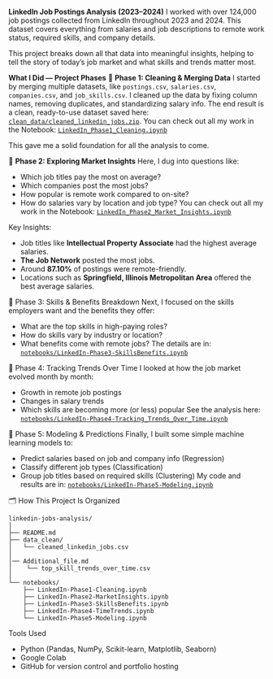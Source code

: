 **LinkedIn Job Postings Analysis (2023–2024)**
I worked with over 124,000 job postings collected from LinkedIn throughout 2023 and 2024. This dataset covers everything from salaries and job descriptions to remote work status, required skills, and company details.

This project breaks down all that data into meaningful insights, helping to tell the story of today’s job market and what skills and trends matter most.


**What I Did — Project Phases**
🔹 **Phase 1: Cleaning & Merging Data**
I started by merging multiple datasets, like `postings.csv`, `salaries.csv`, `companies.csv`, and `job_skills.csv`.  I cleaned up the data by fixing column names, removing duplicates, and standardizing salary info.  The end result is a clean, ready-to-use dataset saved here: [`clean_data/cleaned_linkedin_jobs.zip`](clean_data/cleaned_linkedin_jobs.zip). 
You can check out all my work in the Notebook: [`LinkedIn_Phase1_Cleaning.ipynb`](notebooks/LinkedIn_Phase1_Cleaning.ipynb)


This gave me a solid foundation for all the analysis to come.


🔹 **Phase 2: Exploring Market Insights**
Here, I dug into questions like:  
- Which job titles pay the most on average?  
- Which companies post the most jobs?  
- How popular is remote work compared to on-site?  
- How do salaries vary by location and job type?
 You can check out all my work in the Notebook: [`LinkedIn_Phase2_Market_Insights.ipynb`](notebooks/LinkedIn_Phase2_Market_Insights.ipynb)

Key Insights:
- Job titles like **Intellectual Property Associate** had the highest average salaries.
- **The Job Network** posted the most jobs.
- Around **87.10%** of postings were remote-friendly.
- Locations such as **Springfield, Illinois Metropolitan Area** offered the best average salaries.
  



🔹 Phase 3: Skills & Benefits Breakdown
Next, I focused on the skills employers want and the benefits they offer:  
- What are the top skills in high-paying roles?  
- How do skills vary by industry or location?  
- What benefits come with remote jobs?
The details are in: [`notebooks/LinkedIn-Phase3-SkillsBenefits.ipynb`](notebooks/LinkedIn-Phase3-SkillsBenefits.ipynb)

  
🔹 Phase 4: Tracking Trends Over Time
I looked at how the job market evolved month by month:  
- Growth in remote job postings  
- Changes in salary trends  
- Which skills are becoming more (or less) popular
See the analysis here: [`notebooks/LinkedIn-Phase4-Tracking_Trends_Over_Time.ipynb`](notebooks/LinkedIn-Phase4-Tracking_Trends_Over_Time.ipynb)


🔹 Phase 5: Modeling & Predictions
Finally, I built some simple machine learning models to:  
- Predict salaries based on job and company info (Regression)
- Classify different job types (Classification)
- Group job titles based on required skills (Clustering)
My code and results are in: [`notebooks/LinkedIn-Phase5-Modeling.ipynb`](notebooks/LinkedIn-Phase5-Modeling.ipynb)



🗂 How This Project Is Organized
```
linkedin-jobs-analysis/
│
├── README.md
├── data_clean/
│   └── cleaned_linkedin_jobs.csv
│
│── Additional_file.md
│    └── top_skill_trends_over_time.csv
│
└── notebooks/
    ├── LinkedIn-Phase1-Cleaning.ipynb
    ├── LinkedIn-Phase2-MarketInsights.ipynb
    ├── LinkedIn-Phase3-SkillsBenefits.ipynb
    ├── LinkedIn-Phase4-TimeTrends.ipynb
    └── LinkedIn-Phase5-Modeling.ipynb
```


Tools Used
- Python (Pandas, NumPy, Scikit-learn, Matplotlib, Seaborn)
- Google Colab
- GitHub for version control and portfolio hosting
